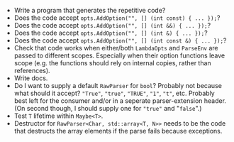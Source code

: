 * Write a program that generates the repetitive code?
* Does the code accept `opts.AddOption("", [] (int const) { ... });`?
* Does the code accept `opts.AddOption("", [] (int &&) { ... });`?
* Does the code accept `opts.AddOption("", [] (int &) { ... });`?
* Does the code accept `opts.AddOption("", [] (int const &) { ... });`?
* Check that code works when either/both `LambdaOpts` and `ParseEnv` are passed to different scopes. Especially when their option functions leave scope (e.g. the functions should rely on internal copies, rather than references).
* Write docs.
* Do I want to supply a default `RawParser` for `bool`? Probably not because what should it accept? `"True"`, `"true"`, `"TRUE"`, `"1"`, `"t"`, etc. Probably best left for the consumer and/or in a seperate parser-extension header. (On second though, I should supply one for `"true"` and "`false`".)
* Test `T` lifetime within `Maybe<T>`.
* Destructor for `RawParser<Char, std::array<T, N>>` needs to be the code that destructs the array elements if the parse fails because exceptions.
